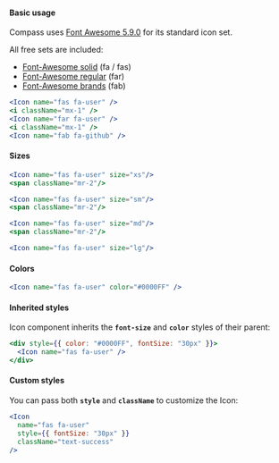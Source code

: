 #### **Basic usage**

Compass uses [Font Awesome 5.9.0](https://fontawesome.com/icons) for its standard icon set.

All free sets are included:

- [Font-Awesome solid](https://fontawesome.com/icons?d=gallery&s=solid&m=free) (fa / fas)
- [Font-Awesome regular](https://fontawesome.com/icons?d=gallery&s=regular&m=free) (far)
- [Font-Awesome brands](https://fontawesome.com/icons?d=gallery&s=brands&m=free) (fab)

```jsx
<Icon name="fas fa-user" />
<i className="mx-1" />
<Icon name="far fa-user" />
<i className="mx-1" />
<Icon name="fab fa-github" />
```

#### **Sizes**

```jsx
<Icon name="fas fa-user" size="xs"/>
<span className="mr-2"/>

<Icon name="fas fa-user" size="sm"/>
<span className="mr-2"/>

<Icon name="fas fa-user" size="md"/>
<span className="mr-2"/>

<Icon name="fas fa-user" size="lg"/>
```

#### **Colors**

```jsx
<Icon name="fas fa-user" color="#0000FF" />
```

#### **Inherited styles**

Icon component inherits the **`font-size`** and **`color`** styles of their parent:

```jsx
<div style={{ color: "#0000FF", fontSize: "30px" }}>
  <Icon name="fas fa-user" />
</div>
```

#### **Custom styles**

You can pass both **`style`** and **`className`** to customize the Icon:

```jsx
<Icon
  name="fas fa-user"
  style={{ fontSize: "30px" }}
  className="text-success"
/>
```
